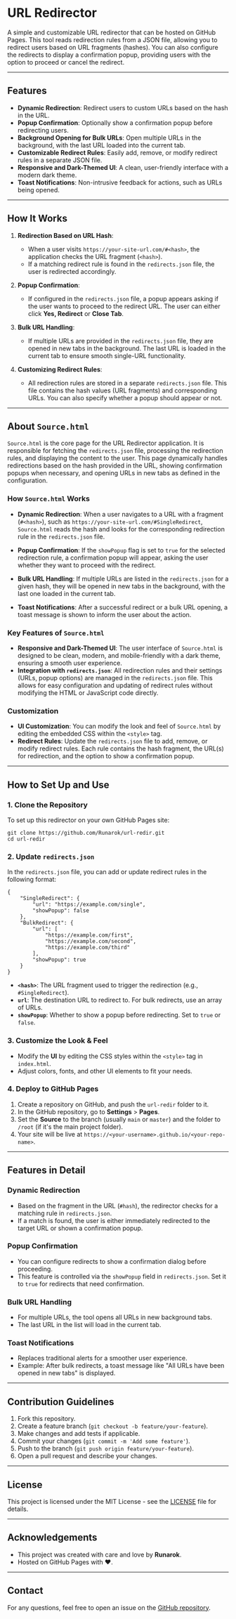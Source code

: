 # URL Redirector

A simple and customizable URL redirector that can be hosted on GitHub Pages. This tool reads redirection rules from a JSON file, allowing you to redirect users based on URL fragments (hashes). You can also configure the redirects to display a confirmation popup, providing users with the option to proceed or cancel the redirect.

---

## Features

- **Dynamic Redirection**: Redirect users to custom URLs based on the hash in the URL.
- **Popup Confirmation**: Optionally show a confirmation popup before redirecting users.
- **Background Opening for Bulk URLs**: Open multiple URLs in the background, with the last URL loaded into the current tab.
- **Customizable Redirect Rules**: Easily add, remove, or modify redirect rules in a separate JSON file.
- **Responsive and Dark-Themed UI**: A clean, user-friendly interface with a modern dark theme.
- **Toast Notifications**: Non-intrusive feedback for actions, such as URLs being opened.

---

## How It Works

1. **Redirection Based on URL Hash**: 
   - When a user visits `https://your-site-url.com/#<hash>`, the application checks the URL fragment (`<hash>`).
   - If a matching redirect rule is found in the `redirects.json` file, the user is redirected accordingly.

2. **Popup Confirmation**: 
   - If configured in the `redirects.json` file, a popup appears asking if the user wants to proceed to the redirect URL. The user can either click **Yes, Redirect** or **Close Tab**.

3. **Bulk URL Handling**: 
   - If multiple URLs are provided in the `redirects.json` file, they are opened in new tabs in the background. The last URL is loaded in the current tab to ensure smooth single-URL functionality.

4. **Customizing Redirect Rules**: 
   - All redirection rules are stored in a separate `redirects.json` file. This file contains the hash values (URL fragments) and corresponding URLs. You can also specify whether a popup should appear or not.

---
## About `Source.html`

`Source.html` is the core page for the URL Redirector application. It is responsible for fetching the `redirects.json` file, processing the redirection rules, and displaying the content to the user. This page dynamically handles redirections based on the hash provided in the URL, showing confirmation popups when necessary, and opening URLs in new tabs as defined in the configuration.

### How `Source.html` Works

- **Dynamic Redirection**: When a user navigates to a URL with a fragment (`#<hash>`), such as `https://your-site-url.com/#SingleRedirect`, `Source.html` reads the hash and looks for the corresponding redirection rule in the `redirects.json` file.
  
- **Popup Confirmation**: If the `showPopup` flag is set to `true` for the selected redirection rule, a confirmation popup will appear, asking the user whether they want to proceed with the redirect.

- **Bulk URL Handling**: If multiple URLs are listed in the `redirects.json` for a given hash, they will be opened in new tabs in the background, with the last one loaded in the current tab.

- **Toast Notifications**: After a successful redirect or a bulk URL opening, a toast message is shown to inform the user about the action.

### Key Features of `Source.html`

- **Responsive and Dark-Themed UI**: The user interface of `Source.html` is designed to be clean, modern, and mobile-friendly with a dark theme, ensuring a smooth user experience.
- **Integration with `redirects.json`**: All redirection rules and their settings (URLs, popup options) are managed in the `redirects.json` file. This allows for easy configuration and updating of redirect rules without modifying the HTML or JavaScript code directly.

### Customization

- **UI Customization**: You can modify the look and feel of `Source.html` by editing the embedded CSS within the `<style>` tag.
- **Redirect Rules**: Update the `redirects.json` file to add, remove, or modify redirect rules. Each rule contains the hash fragment, the URL(s) for redirection, and the option to show a confirmation popup.


---

## How to Set Up and Use

### 1. Clone the Repository
To set up this redirector on your own GitHub Pages site:

```
git clone https://github.com/Runarok/url-redir.git
cd url-redir
```

### 2. Update `redirects.json`

In the `redirects.json` file, you can add or update redirect rules in the following format:

```
{
    "SingleRedirect": {
        "url": "https://example.com/single",
        "showPopup": false
    },
    "BulkRedirect": {
        "url": [
            "https://example.com/first",
            "https://example.com/second",
            "https://example.com/third"
        ],
        "showPopup": true
    }
}
```

- **`<hash>`**: The URL fragment used to trigger the redirection (e.g., `#SingleRedirect`).
- **`url`**: The destination URL to redirect to. For bulk redirects, use an array of URLs.
- **`showPopup`**: Whether to show a popup before redirecting. Set to `true` or `false`.

### 3. Customize the Look & Feel

- Modify the **UI** by editing the CSS styles within the `<style>` tag in `index.html`.
- Adjust colors, fonts, and other UI elements to fit your needs.

### 4. Deploy to GitHub Pages

1. Create a repository on GitHub, and push the `url-redir` folder to it.
2. In the GitHub repository, go to **Settings** > **Pages**.
3. Set the **Source** to the branch (usually `main` or `master`) and the folder to `/root` (if it's the main project folder).
4. Your site will be live at `https://<your-username>.github.io/<your-repo-name>`.

---

## Features in Detail

### Dynamic Redirection

- Based on the fragment in the URL (`#hash`), the redirector checks for a matching rule in `redirects.json`.
- If a match is found, the user is either immediately redirected to the target URL or shown a confirmation popup.

### Popup Confirmation

- You can configure redirects to show a confirmation dialog before proceeding.
- This feature is controlled via the `showPopup` field in `redirects.json`. Set it to `true` for redirects that need confirmation.

### Bulk URL Handling

- For multiple URLs, the tool opens all URLs in new background tabs.
- The last URL in the list will load in the current tab.

### Toast Notifications

- Replaces traditional alerts for a smoother user experience.
- Example: After bulk redirects, a toast message like "All URLs have been opened in new tabs" is displayed.

---

## Contribution Guidelines

1. Fork this repository.
2. Create a feature branch (`git checkout -b feature/your-feature`).
3. Make changes and add tests if applicable.
4. Commit your changes (`git commit -m 'Add some feature'`).
5. Push to the branch (`git push origin feature/your-feature`).
6. Open a pull request and describe your changes.

---

## License

This project is licensed under the MIT License - see the [LICENSE](LICENSE) file for details.

---

## Acknowledgements

- This project was created with care and love by **Runarok**.
- Hosted on GitHub Pages with ❤️.

---

## Contact

For any questions, feel free to open an issue on the [GitHub repository](https://github.com/Runarok/url-redir).
